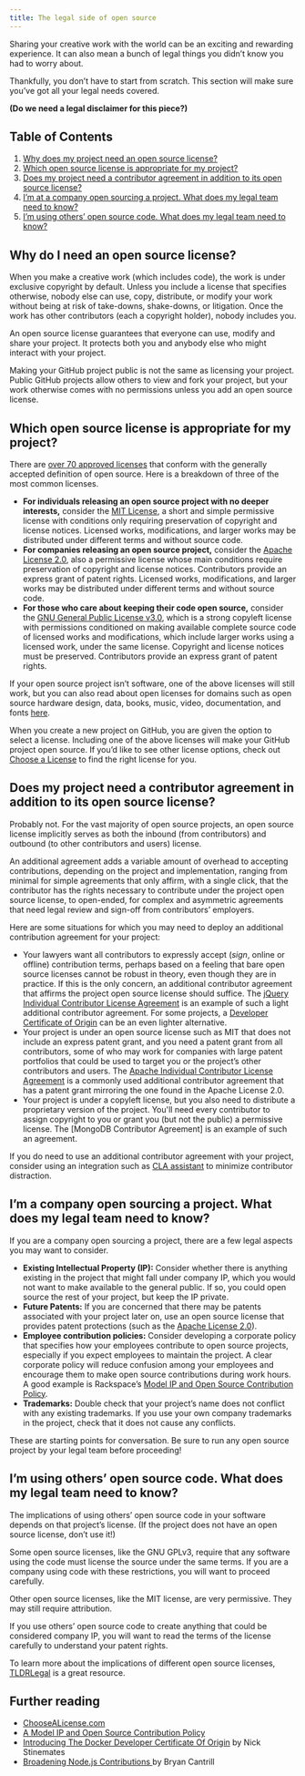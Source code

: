 ```yaml
---
title: The legal side of open source
---
```


Sharing your creative work with the world can be an exciting and rewarding experience. It can also mean a bunch of legal things you didn’t know you had to worry about.

Thankfully, you don’t have to start from scratch. This section will make sure you’ve got all your legal needs covered.

**(Do we need a legal disclaimer for this piece?)**

## Table of Contents

1. [Why does my project need an open source license?](#why-does-my-project-need-an-open-source-license)
2. [Which open source license is appropriate for my project?](#which-open-source-license-is-appropriate-for-my-project)
3. [Does my project need a contributor agreement in addition to its open source license?](#does-my-project-need-a-contributor-agreement-in-addition-to-its-open-source-license)
4. [I’m at a company open sourcing a project. What does my legal team need to know?](#im-a-company-open-sourcing-a-project-what-does-my-legal-team-need-to-know)
5. [I’m using others’ open source code. What does my legal team need to know?](#im-using-others-open-source-code-what-does-my-legal-team-need-to-know)

## Why do I need an open source license?

When you make a creative work (which includes code), the work is under exclusive copyright by default. Unless you include a license that specifies otherwise, nobody else can use, copy, distribute, or modify your work without being at risk of take-downs, shake-downs, or litigation. Once the work has other contributors (each a copyright holder), nobody includes you.

An open source license guarantees that everyone can use, modify and share your project. It protects both you and anybody else who might interact with your project.

Making your GitHub project public is not the same as licensing your project. Public GitHub projects allow others to view and fork your project, but your work otherwise comes with no permissions unless you add an open source license.

## Which open source license is appropriate for my project?

There are [over 70 approved licenses](https://opensource.org/licenses/alphabetical) that conform with the generally accepted definition of open source. Here is a breakdown of three of the most common licenses.

* **For individuals releasing an open source project with no deeper interests,** consider the [MIT License](http://choosealicense.com/licenses/mit/), a short and simple permissive license with conditions only requiring preservation of copyright and license notices. Licensed works, modifications, and larger works may be distributed under different terms and without source code.
* **For companies releasing an open source project,** consider the [Apache License 2.0](http://choosealicense.com/licenses/apache-2.0/), also a permissive license whose main conditions require preservation of copyright and license notices. Contributors provide an express grant of patent rights. Licensed works, modifications, and larger works may be distributed under different terms and without source code.
* **For those who care about keeping their code open source,** consider the [GNU General Public License v3.0](http://choosealicense.com/licenses/gpl-3.0/), which is a strong copyleft license with permissions conditioned on making available complete source code of licensed works and modifications, which include larger works using a licensed work, under the same license. Copyright and license notices must be preserved. Contributors provide an express grant of patent rights.

If your open source project isn’t software, one of the above licenses will still work, but you can also read about open licenses for domains such as open source hardware design, data, books, music, video, documentation, and fonts [here](http://choosealicense.com/non-software/).

When you create a new project on GitHub, you are given the option to select a license. Including one of the above licenses will make your GitHub project open source. If you’d like to see other license options, check out [Choose a License](http://choosealicense.com) to find the right license for you.

## Does my project need a contributor agreement in addition to its open source license?

Probably not. For the vast majority of open source projects, an open source license implicitly serves as both the inbound (from contributors) and outbound (to other contributors and users) license.

An additional agreement adds a variable amount of overhead to accepting contributions, depending on the project and implementation, ranging from minimal for simple agreements that only affirm, with a single click, that the contributor has the rights necessary to contribute under the project open source license, to open-ended, for complex and asymmetric agreements that need legal review and sign-off from contributors’ employers.

Here are some situations for which you may need to deploy an additional contribution agreement for your project:

* Your lawyers want all contributors to expressly accept (_sign_, online or offline) contribution terms, perhaps based on a feeling that bare open source licenses cannot be robust in theory, even though they are in practice. If this is the only concern, an additional contributor agreement that affirms the project open source license should suffice. The [jQuery Individual Contributor License Agreement](https://contribute.jquery.org/CLA/) is an example of such a light additional contributor agreement. For some projects, a [Developer Certificate of Origin](http://developercertificate.org/) can be an even lighter alternative.
* Your project is under an open source license such as MIT that does not include an express patent grant, and you need a patent grant from all contributors, some of who may work for companies with large patent portfolios that could be used to target you or the project’s other contributors and users. The [Apache Individual Contributor License Agreement](https://www.apache.org/licenses/icla.txt) is a commonly used additional contributor agreement that has a patent grant mirroring the one found in the Apache License 2.0.
* Your project is under a copyleft license, but you also need to distribute a proprietary version of the project. You'll need every contributor to assign copyright to you or grant you (but not the public) a permissive license. The [MongoDB Contributor Agreement] is an example of such an agreement.

If you do need to use an additional contributor agreement with your project, consider using an integration such as [CLA assistant](https://github.com/cla-assistant/cla-assistant) to minimize contributor distraction.

## I’m a company open sourcing a project. What does my legal team need to know?

If you are a company open sourcing a project, there are a few legal aspects you may want to consider.

* **Existing Intellectual Property (IP):** Consider whether there is anything existing in the project that might fall under company IP, which you would not want to make available to the general public. If so, you could open source the rest of your project, but keep the IP private.
* **Future Patents:** If you are concerned that there may be patents associated with your project later on, use an open source license that provides patent protections (such as the [Apache License 2.0](http://choosealicense.com/licenses/apache-2.0/)).
* **Employee contribution policies:** Consider developing a corporate policy that specifies how your employees contribute to open source projects, especially if you expect employees to maintain the project. A clear corporate policy will reduce confusion among your employees and encourage them to make open source contributions during work hours. A good example is Rackspace’s [Model IP and Open Source Contribution Policy](https://processmechanics.com/2015/07/23/a-model-ip-and-open-source-contribution-policy/).
* **Trademarks:** Double check that your project’s name does not conflict with any existing trademarks. If you use your own company trademarks in the project, check that it does not cause any conflicts.

These are starting points for conversation. Be sure to run any open source project by your legal team before proceeding!

## I’m using others’ open source code. What does my legal team need to know?

The implications of using others’ open source code in your software depends on that project’s license. (If the project does not have an open source license, don’t use it!)

Some open source licenses, like the GNU GPLv3, require that any software using the code must license the source under the same terms. If you are a company using code with these restrictions, you will want to proceed carefully.

Other open source licenses, like the MIT license, are very permissive. They may still require attribution.

If you use others’ open source code to create anything that could be considered company IP, you will want to read the terms of the license carefully to understand your patent rights.

To learn more about the implications of different open source licenses, [TLDRLegal](https://tldrlegal.com/) is a great resource.

## Further reading

* [ChooseALicense.com](http://choosealicense.com)
* [A Model IP and Open Source Contribution Policy](https://processmechanics.com/2015/07/23/a-model-ip-and-open-source-contribution-policy/)
* [Introducing The Docker Developer Certificate Of Origin](https://blog.docker.com/2014/01/docker-code-contributions-require-developer-certificate-of-origin/) by Nick Stinemates
* [Broadening Node.js Contributions
](https://www.joyent.com/blog/broadening-node-js-contributions) by Bryan Cantrill
